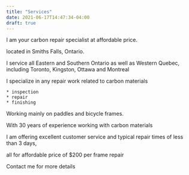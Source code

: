 ```yaml
---
title: "Services"
date: 2021-06-17T14:47:34-04:00
draft: true
---
```


I am your carbon repair specialist at affordable price.

located in Smiths Falls, Ontario. 

I service all Eastern and Southern Ontario as well as Western Quebec, 
including Toronto, Kingston, Ottawa and Montreal

I specialize in any repair work related to carbon materials

    * inspection
    * repair
    * finishing
    
Working mainly on paddles and bicycle frames.

With 30 years of experience working with carbon materials

I am offering excellent customer service and typical repair times of less than 3 days,

all for affordable price of $200 per frame repair 


Contact me for more details
